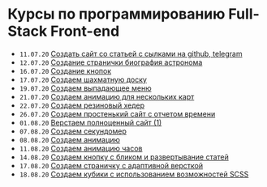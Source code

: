 # Курсы по программированию Full-Stack Front-end

* ```11.07.20```  [Создать сайт со статьей с сылками на github, telegram](https://xronik.github.io/PROCODE/11.07.20/index.html)
* ```12.07.20```  [Создание странички биография астронома](https://xronik.github.io/PROCODE/12.07.20/index.html)
* ```16.07.20```  [Создание кнопок](https://xronik.github.io/PROCODE/16.07.20/index.html)
* ```17.07.20```  [Создаем шахматную доску](https://xronik.github.io/PROCODE/17.07.20/index.html)
* ```19.07.20```  [Создаем выпадающее меню](https://xronik.github.io/PROCODE/19.07.20/index.html)
* ```21.07.20```  [Создаем анимацию для нескольких карт](https://xronik.github.io/PROCODE/21.07.20/index.html)
* ```22.07.20```  [Создаем резиновый хедер](https://xronik.github.io/PROCODE/22.07.20/index.html)
* ```26.07.20```  [Создаем простенький сайт с отчетом времени](https://xronik.github.io/PROCODE/26.07.20/index.html)
* ```01.08.20```  [Верстаем полноценный сайт (1)](https://xronik.github.io/PROCODE/01.08.20/app/index.html)
* ```07.08.20```  [Создаем секундомер](https://xronik.github.io/PROCODE/07.08.20/index.html)
* ```08.08.20```  [Создаем анимацию](https://xronik.github.io/PROCODE/08.08.20/index.html)
* ```11.08.20```  [Создаем анимацию часов](https://xronik.github.io/PROCODE/11.08.20/index.html)
* ```14.08.20```  [Создаем кнопку с бликом и развертывание статей](https://xronik.github.io/PROCODE/14.08.20/index.html)
* ```17.08.20```  [Создаем страничку с адаптивной версткой](https://xronik.github.io/PROCODE/17.08.20/index.html)
* ```18.08.20```  [Создаем кубики с использованием возможностей SCSS](https://xronik.github.io/PROCODE/18.08.20/index.html)

